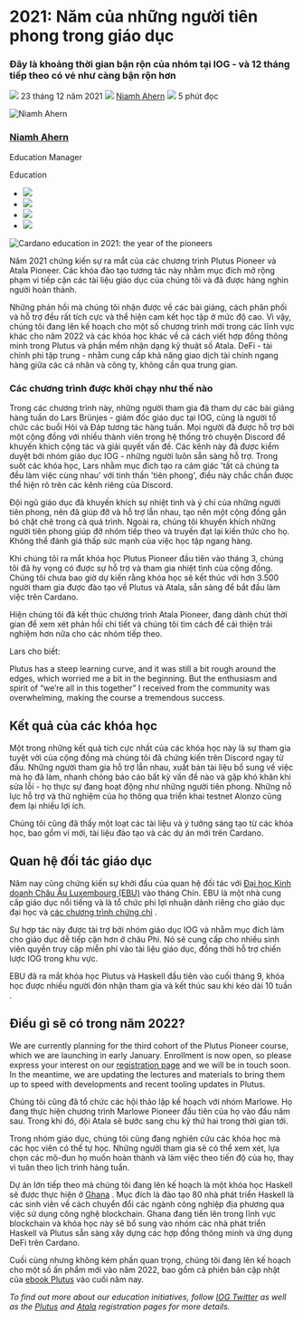 # 2021: Năm của những người tiên phong trong giáo dục

### **Đây là khoảng thời gian bận rộn của nhóm tại IOG - và 12 tháng tiếp theo có vẻ như càng bận rộn hơn**

![](img/2021-12-23-cardano-education-in-2021-the-year-of-the-pioneers.002.png) 23 tháng 12 năm 2021 ![](img/2021-12-23-cardano-education-in-2021-the-year-of-the-pioneers.002.png) [Niamh Ahern](tmp//en/blog/authors/niamh-ahern/page-1/) ![](img/2021-12-23-cardano-education-in-2021-the-year-of-the-pioneers.003.png) 5 phút đọc

![Niamh Ahern](img/2021-12-23-cardano-education-in-2021-the-year-of-the-pioneers.004.png)[](tmp//en/blog/authors/niamh-ahern/page-1/)

### [**Niamh Ahern**](tmp//en/blog/authors/niamh-ahern/page-1/)

Education Manager

Education

- ![](img/2021-12-23-cardano-education-in-2021-the-year-of-the-pioneers.005.png)[](mailto:niamh.ahern@iohk.io "Email")
- ![](img/2021-12-23-cardano-education-in-2021-the-year-of-the-pioneers.006.png)[](https://www.linkedin.com/in/niamh-ahern-67849949/ "LinkedIn")
- ![](img/2021-12-23-cardano-education-in-2021-the-year-of-the-pioneers.007.png)[](https://twitter.com/nahern_iohk?lang=en "Twitter")
- ![](img/2021-12-23-cardano-education-in-2021-the-year-of-the-pioneers.008.png)[](https://github.com/nahern "GitHub")

![Cardano education in 2021: the year of the pioneers](img/2021-12-23-cardano-education-in-2021-the-year-of-the-pioneers.009.jpeg)

Năm 2021 chứng kiến sự ra mắt của các chương trình Plutus Pioneer và Atala Pioneer. Các khóa đào tạo tương tác này nhằm mục đích mở rộng phạm vi tiếp cận các tài liệu giáo dục của chúng tôi và đã được hàng nghìn người hoàn thành.

Những phản hồi mà chúng tôi nhận được về các bài giảng, cách phân phối và hỗ trợ đều rất tích cực và thể hiện cam kết học tập ở mức độ cao. Vì vậy, chúng tôi đang lên kế hoạch cho một số chương trình mới trong các lĩnh vực khác cho năm 2022 và các khóa học khác về cả cách viết hợp đồng thông minh trong Plutus và phần mềm nhận dạng kỹ thuật số Atala. DeFi - tài chính phi tập trung - nhằm cung cấp khả năng giao dịch tài chính ngang hàng giữa các cá nhân và công ty, không cần qua trung gian.

### **Các chương trình được khởi chạy như thế nào**

Trong các chương trình này, những người tham gia đã tham dự các bài giảng hàng tuần do Lars Brünjes - giám đốc giáo dục tại IOG, cũng là người tổ chức các buổi Hỏi và Đáp tương tác hàng tuần. Mọi người đã được hỗ trợ bởi một cộng đồng với nhiều thành viên trong hệ thống trò chuyện Discord để khuyến khích cộng tác và giải quyết vấn đề. Các kênh này đã được kiểm duyệt bởi nhóm giáo dục IOG - những người luôn sẵn sàng hỗ trợ. Trong suốt các khóa học, Lars nhằm mục đích tạo ra cảm giác 'tất cả chúng ta đều làm việc cùng nhau' với tinh thần 'tiên phong', điều này chắc chắn được thể hiện rõ trên các kênh riêng của Discord.

Đội ngũ giáo dục đã khuyến khích sự nhiệt tình và ý chí của những người tiên phong, nên đã giúp đỡ và hỗ trợ lẫn nhau, tạo nên một cộng đồng gắn bó chặt chẽ trong cả quá trình. Ngoài ra, chúng tôi khuyến khích những người tiên phong giúp đỡ nhóm tiếp theo và truyền đạt lại kiến thức cho họ. Không thể đánh giá thấp sức mạnh của việc học tập ngang hàng.

Khi chúng tôi ra mắt khóa học Plutus Pioneer đầu tiên vào tháng 3, chúng tôi đã hy vọng có được sự hỗ trợ và tham gia nhiệt tình của cộng đồng. Chúng tôi chưa bao giờ dự kiến rằng khóa học sẽ kết thúc với hơn 3.500 người tham gia được đào tạo về Plutus và Atala, sẵn sàng để bắt đầu làm việc trên Cardano.

Hiện chúng tôi đã kết thúc chương trình Atala Pioneer, đang dành chút thời gian để xem xét phản hồi chi tiết và chúng tôi tìm cách để cải thiện trải nghiệm hơn nữa cho các nhóm tiếp theo.

Lars cho biết:

Plutus has a steep learning curve, and it was still a bit rough around the edges, which worried me a bit in the beginning. But the enthusiasm and spirit of “we’re all in this together” I received from the community was overwhelming, making the course a tremendous success.

## **Kết quả của các khóa học**

Một trong những kết quả tích cực nhất của các khóa học này là sự tham gia tuyệt vời của cộng đồng mà chúng tôi đã chứng kiến trên Discord ngay từ đầu. Những người tham gia hỗ trợ lẫn nhau, xuất bản tài liệu bổ sung về việc mà họ đã làm, nhanh chóng báo cáo bất kỳ vấn đề nào và gặp khó khăn khi sửa lỗi - họ thực sự đang hoạt động như những người tiên phong. Những nỗ lực hỗ trợ và thử nghiệm của họ thông qua triển khai testnet Alonzo cũng đem lại nhiều lợi ích.

Chúng tôi cũng đã thấy một loạt các tài liệu và ý tưởng sáng tạo từ các khóa học, bao gồm ví mới, tài liệu đào tạo và các dự án mới trên Cardano.

## **Quan hệ đối tác giáo dục**

Năm nay cũng chứng kiến sự khởi đầu của quan hệ đối tác với [Đại học Kinh doanh Châu Âu Luxembourg (EBU)](https://ebu.lu/) vào tháng Chín. EBU là một nhà cung cấp giáo dục nổi tiếng và là tổ chức phi lợi nhuận dành riêng cho giáo dục đại học và [các chương trình chứng chỉ](https://connect.ebu.lu/) .

Sự hợp tác này được tài trợ bởi nhóm giáo dục IOG và nhằm mục đích làm cho giáo dục dễ tiếp cận hơn ở châu Phi. Nó sẽ cung cấp cho nhiều sinh viên quyền truy cập miễn phí vào tài liệu giáo dục, đồng thời hỗ trợ chiến lược IOG trong khu vực.

EBU đã ra mắt khóa học Plutus và Haskell đầu tiên vào cuối tháng 9, khóa học được nhiều người đón nhận tham gia và kết thúc sau khi kéo dài 10 tuần .

## **Điều gì sẽ có trong năm 2022?**

We are currently planning for the third cohort of the Plutus Pioneer course, which we are launching in early January. Enrollment is now open, so please express your interest on our [registration page](https://testnets.cardano.org/en/plutus-pioneer-program/) and we will be in touch soon. In the meantime, we are updating the lectures and materials to bring them up to speed with developments and recent tooling updates in Plutus.

Chúng tôi cũng đã tổ chức các hội thảo lập kế hoạch với nhóm Marlowe. Họ đang thực hiện chương trình Marlowe Pioneer đầu tiên của họ vào đầu năm sau. Trong khi đó, đội Atala sẽ bước sang chu kỳ thứ hai trong thời gian tới.

Trong nhóm giáo dục, chúng tôi cũng đang nghiên cứu các khóa học mà các học viên có thể tự học. Những người tham gia sẽ có thể xem xét, lựa chọn các mô-đun họ muốn hoàn thành và làm việc theo tiến độ của họ, thay vì tuân theo lịch trình hàng tuần.

Dự án lớn tiếp theo mà chúng tôi đang lên kế hoạch là một khóa học Haskell sẽ được thực hiện ở [Ghana](https://iohk.io/en/blog/posts/2021/11/05/empowering-a-new-generation-of-innovators-in-ghana/) . Mục đích là đào tạo 80 nhà phát triển Haskell là các sinh viên về cách chuyển đổi các ngành công nghiệp địa phương qua việc sử dụng công nghệ blockchain. Ghana đang tiến lên trong lĩnh vực blockchain và khóa học này sẽ bổ sung vào nhóm các nhà phát triển Haskell và Plutus sẵn sàng xây dựng các hợp đồng thông minh và ứng dụng DeFi trên Cardano.

Cuối cùng nhưng không kém phần quan trọng, chúng tôi đang lên kế hoạch cho một số ấn phẩm mới vào năm 2022, bao gồm cả phiên bản cập nhật của [ebook Plutus](https://www.amazon.co.uk/Plutus-Writing-reliable-smart-contracts-ebook/dp/B07V46LWTW) vào cuối năm nay.

*To find out more about our education initiatives, follow [IOG Twitter](https://twitter.com/InputOutputHK?ref_src=twsrc%5Egoogle%7Ctwcamp%5Eserp%7Ctwgr%5Eauthor) as well as the [Plutus](https://testnets.cardano.org/en/plutus-pioneer-program/) and [Atala](https://atalaprism.io/pioneers/) registration pages for more details.*
